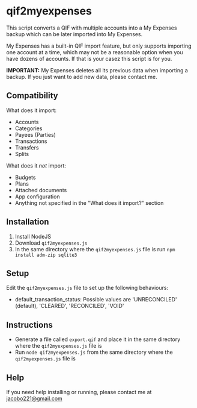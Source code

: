 # qif2myexpenses
This script converts a QIF with multiple accounts into a My Expenses backup which can be later imported into My Expenses.

My Expenses has a built-in QIF import feature, but only supports importing one account at a time, which may not be a reasonable option when you have dozens of accounts. If that is your casez this script is for you.

**IMPORTANT:** My Expenses deletes all its previous data when importing a backup. If you just want to add new data, please contact me.

## Compatibility

What does it import:
 - Accounts
 - Categories
 - Payees (Parties)
 - Transactions
 - Transfers
 - Splits
 
What does it *not* import:
 - Budgets
 - Plans
 - Attached documents
 - App configuration
 - Anything not specified in the "What does it import?" section

## Installation

 1. Install NodeJS
 2. Download `qif2myexpenses.js`
 3. In the same directory where the `qif2myexpenses.js` file is run `npm install adm-zip sqlite3`

## Setup

Edit the `qif2myexpenses.js` file to set up the following behaviours:
 - default_transaction_status: Possible values are 'UNRECONCILED' (default), 'CLEARED', 'RECONCILED', 'VOID'

## Instructions

 - Generate a file called `export.qif` and place it in the same directory where the `qif2myexpenses.js` file is 
 - Run `node qif2myexpenses.js` from the same directory where the `qif2myexpenses.js` file is 

## Help

If you need help installing or running, please contact me at jacobo221@gmail.com
